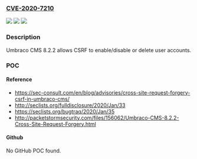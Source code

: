 ### [CVE-2020-7210](https://cve.mitre.org/cgi-bin/cvename.cgi?name=CVE-2020-7210)
![](https://img.shields.io/static/v1?label=Product&message=n%2Fa&color=blue)
![](https://img.shields.io/static/v1?label=Version&message=n%2Fa&color=blue)
![](https://img.shields.io/static/v1?label=Vulnerability&message=n%2Fa&color=brighgreen)

### Description

Umbraco CMS 8.2.2 allows CSRF to enable/disable or delete user accounts.

### POC

#### Reference
- https://sec-consult.com/en/blog/advisories/cross-site-request-forgery-csrf-in-umbraco-cms/
- http://seclists.org/fulldisclosure/2020/Jan/33
- https://seclists.org/bugtraq/2020/Jan/35
- http://packetstormsecurity.com/files/156062/Umbraco-CMS-8.2.2-Cross-Site-Request-Forgery.html

#### Github
No GitHub POC found.

